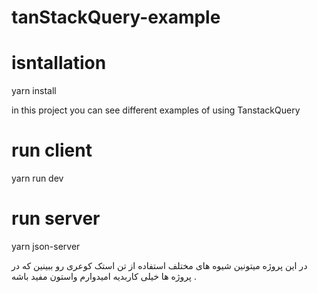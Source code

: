 # tanStackQuery-example

# isntallation

yarn install 

in this project you can see different examples of using TanstackQuery

# run client

yarn run dev

# run server

yarn json-server


در این پروژه میتونین شیوه های مختلف استفاده از تن استک کوعری رو ببینین که در پروژه ها خیلی کاربدیه امیدوارم واستون مفید باشه .
